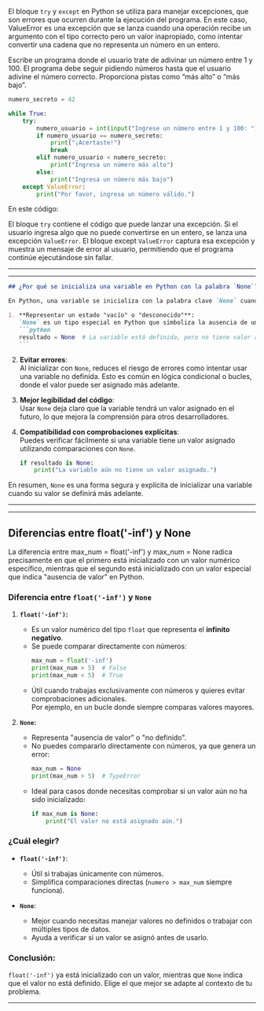 El bloque `try` y `except` en Python se utiliza para manejar excepciones, que son errores que ocurren durante la ejecución del programa. En este caso, ValueError es una excepción que se lanza cuando una operación recibe un argumento con el tipo correcto pero un valor inapropiado, como intentar convertir una cadena que no representa un número en un entero.

Escribe un programa donde el usuario trate de adivinar un número entre 1 y 100.
El programa debe seguir pidiendo números hasta que el usuario adivine el
número correcto.
Proporciona pistas como “más alto” o “más bajo”.

```py
numero_secreto = 42

while True:
    try:
        numero_usuario = int(input("Ingrese un número entre 1 y 100: "))
        if numero_usuario == numero_secreto:
            print("¡Acertaste!")
            break
        elif numero_usuario < numero_secreto:
            print("Ingresa un número más alto")
        else:
            print("Ingresa un número más bajo")
    except ValueError:
        print("Por favor, ingresa un número válido.")
```

En este código:

El bloque `try` contiene el código que puede lanzar una excepción.
Si el usuario ingresa algo que no puede convertirse en un entero, se lanza una excepción `ValueError`.
El bloque except `ValueError` captura esa excepción y muestra un mensaje de error al usuario, permitiendo que el programa continúe ejecutándose sin fallar.

---

---

````markdown
## ¿Por qué se inicializa una variable en Python con la palabra `None`?

En Python, una variable se inicializa con la palabra clave `None` cuando deseas declararla pero no asignarle un valor específico de inmediato. Esto es útil por varias razones:

1. **Representar un estado "vacío" o "desconocido"**:  
   `None` es un tipo especial en Python que simboliza la ausencia de un valor. Esto indica claramente que la variable existe pero aún no tiene un valor asignado.
   ```python
   resultado = None  # La variable está definida, pero no tiene valor aún
   ```
````

2. **Evitar errores**:  
   Al inicializar con `None`, reduces el riesgo de errores como intentar usar una variable no definida. Esto es común en lógica condicional o bucles, donde el valor puede ser asignado más adelante.

3. **Mejor legibilidad del código**:  
   Usar `None` deja claro que la variable tendrá un valor asignado en el futuro, lo que mejora la comprensión para otros desarrolladores.

4. **Compatibilidad con comprobaciones explícitas**:  
   Puedes verificar fácilmente si una variable tiene un valor asignado utilizando comparaciones con `None`.
   ```python
   if resultado is None:
       print("La variable aún no tiene un valor asignado.")
   ```

En resumen, `None` es una forma segura y explícita de inicializar una variable cuando su valor se definirá más adelante.

---
---

## Diferencias entre float('-inf') y None

La diferencia entre max_num = float('-inf') y max_num = None radica precisamente en que el primero está inicializado con un valor numérico específico, mientras que el segundo está inicializado con un valor especial que indica "ausencia de valor" en Python.

### Diferencia entre `float('-inf')` y `None`

1. **`float('-inf')`:**

   - Es un valor numérico del tipo `float` que representa el **infinito negativo**.
   - Se puede comparar directamente con números:
     ```python
     max_num = float('-inf')
     print(max_num > 5)  # False
     print(max_num < 5)  # True
     ```
   - Útil cuando trabajas exclusivamente con números y quieres evitar comprobaciones adicionales.  
     Por ejemplo, en un bucle donde siempre comparas valores mayores.

2. **`None`:**
   - Representa "ausencia de valor" o "no definido".
   - No puedes compararlo directamente con números, ya que genera un error:
     ```python
     max_num = None
     print(max_num > 5)  # TypeError
     ```
   - Ideal para casos donde necesitas comprobar si un valor aún no ha sido inicializado:
     ```python
     if max_num is None:
         print("El valor no está asignado aún.")
     ```

### ¿Cuál elegir?

- **`float('-inf')`**:

  - Útil si trabajas únicamente con números.
  - Simplifica comparaciones directas (`numero > max_num` siempre funciona).

- **`None`**:
  - Mejor cuando necesitas manejar valores no definidos o trabajar con múltiples tipos de datos.
  - Ayuda a verificar si un valor se asignó antes de usarlo.

### Conclusión:

`float('-inf')` ya está inicializado con un valor, mientras que `None` indica que el valor no está definido. Elige el que mejor se adapte al contexto de tu problema.

---

